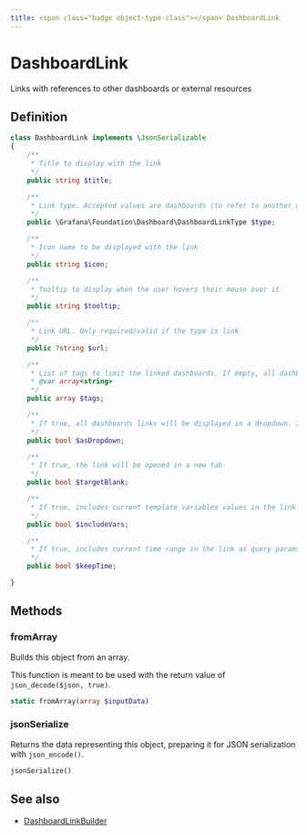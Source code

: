 ```yaml
---
title: <span class="badge object-type-class"></span> DashboardLink
---
```

# <span class="badge object-type-class"></span> DashboardLink

Links with references to other dashboards or external resources

## Definition

```php
class DashboardLink implements \JsonSerializable
{
    /**
     * Title to display with the link
     */
    public string $title;

    /**
     * Link type. Accepted values are dashboards (to refer to another dashboard) and link (to refer to an external resource)
     */
    public \Grafana\Foundation\Dashboard\DashboardLinkType $type;

    /**
     * Icon name to be displayed with the link
     */
    public string $icon;

    /**
     * Tooltip to display when the user hovers their mouse over it
     */
    public string $tooltip;

    /**
     * Link URL. Only required/valid if the type is link
     */
    public ?string $url;

    /**
     * List of tags to limit the linked dashboards. If empty, all dashboards will be displayed. Only valid if the type is dashboards
     * @var array<string>
     */
    public array $tags;

    /**
     * If true, all dashboards links will be displayed in a dropdown. If false, all dashboards links will be displayed side by side. Only valid if the type is dashboards
     */
    public bool $asDropdown;

    /**
     * If true, the link will be opened in a new tab
     */
    public bool $targetBlank;

    /**
     * If true, includes current template variables values in the link as query params
     */
    public bool $includeVars;

    /**
     * If true, includes current time range in the link as query params
     */
    public bool $keepTime;

}
```
## Methods

### <span class="badge object-method"></span> fromArray

Builds this object from an array.

This function is meant to be used with the return value of `json_decode($json, true)`.

```php
static fromArray(array $inputData)
```

### <span class="badge object-method"></span> jsonSerialize

Returns the data representing this object, preparing it for JSON serialization with `json_encode()`.

```php
jsonSerialize()
```

## See also

 * <span class="badge builder"></span> [DashboardLinkBuilder](./builder-DashboardLinkBuilder.md)
